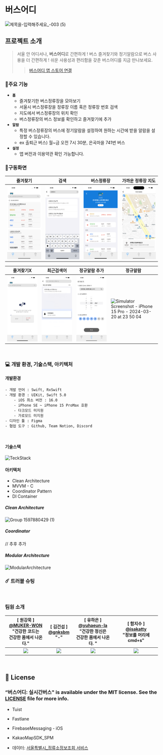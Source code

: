# 버스어디
![제목을-입력해주세요_-003 (5)](https://github.com/Pepsi-Club/BusComing/assets/65907001/bcb7300f-3f11-4dda-a7b7-3cfb111dc9c7)

## 프로젝트 소개
>   서울 안 어디서나, **버스어디**로 간편하게 ! 버스 즐겨찾기와 정기알람으로 버스 사용을 더 간편하게 !
    쉬운 사용성과 편리함을 갖춘 버스어디를 지금 만나보세요.
> > [버스어디 앱 스토어 연결](https://apps.apple.com/kr/app/%EB%B2%84%EC%8A%A4%EC%96%B4%EB%94%94-%EC%8B%A4%EC%8B%9C%EA%B0%84-%EB%B2%84%EC%8A%A4-%EC%A0%95%EA%B8%B0-%EC%95%8C%EB%9E%8C-%EC%A6%90%EA%B2%A8%EC%B0%BE%EA%B8%B0/id6479689895)



### 💫주요 기능
- **`홈`**
    - 즐겨찾기한 버스정류장을 모아보기
    - 서울시 버스정류장을 정류장 이름 혹은 정류장 번호 검색
    - 지도에서 버스정류장의 위치 확인
    - 버스정류장의 버스 정보를 확인하고 즐겨찾기에 추가
- **`알람`** 
    - 특정 버스정류장의 버스에 정기알람을 설정하여 원하는 시간에 받을 알람을 설정할 수 있습니다.
    - ex 출퇴근 버스) 월~금 오전 7시 30분, 은곡마을 741번 버스 
- **`설정`** 
    - 앱 버전과 이용약관 확인 가능합니다.



### 📱구동화면

| 즐겨찾기 | 검색 | 버스정류장 | 가까운 정류장 지도 |
| --- | --- | --- | --- |
|![Search](https://github.com/Pepsi-Club/BusComing/raw/dev/Document/ko/iPhone_15_Pro-1_Favorites.png)|![Search](https://github.com/Pepsi-Club/BusComing/raw/dev/Document/ko/iPhone_15_Pro-3_Search.png) | ![BusStop](https://github.com/Pepsi-Club/BusComing/raw/dev/Document/ko/iPhone_15_Pro-4_BusStop.png) |![NearMap](https://github.com/Pepsi-Club/BusComing/raw/dev/Document/ko/iPhone_15_Pro-5_NearMap.png) |

| 즐겨찾기X | 최근검색어 | 정규알람 추가 | 정규알람 | 
| --- | --- | --- | --- |
| ![NonFavorites](https://github.com/Pepsi-Club/BusComing/raw/dev/Document/ko/iPhone_15_Pro-0_EmptyFavorites.png)|![RecentSearch](https://github.com/Pepsi-Club/BusComing/raw/dev/Document/ko/iPhone_15_Pro-2_RecentSearch.png)|![AddRegularAlarm](https://github.com/Pepsi-Club/BusComing/raw/dev/Document/ko/iPhone_15_Pro-6_RegularAlarm.png)|![Simulator Screenshot - iPhone 15 Pro - 2024-03-20 at 23 50 04](https://github.com/Pepsi-Club/BusComing/assets/133845468/6c930784-7de1-4940-a94a-3c65c17ca4fc) |

<br>



### 💻 개발 환경, 기술스택, 아키텍처

#### 개발환경
```
- 개발 언어 : Swift, RxSwift
- 개발 환경 : UIKit, Swift 5.0
    - iOS 최소 버전 : 16.0
    - iPhone SE ~ iPhone 15 ProMax 호환
    - 다크모드 미지원
    - 가로모드 미지원
- 디자인 툴 : Figma
- 협업 도구 : Github, Team Notion, Discord
```
<br>

#### 기술스택
![TeckStack](https://github.com/Pepsi-Club/WhereByBus/assets/133845468/1bae919f-f2de-4d15-91de-85c2e8c5ea80)


#### 아키텍처
- Clean Architecture
- MVVM - C
- Coordinator Pattern
- DI Container

##### Clean Architecture
![Group 1597880429 (1)](https://github.com/Pepsi-Club/WhereMyBus-iOS/assets/65907001/d0b15929-86ec-4548-a17a-4f1d6de494cb)

##### Coordinator

// 추후 추가

##### Modular Architecture

![ModularArchitecture](https://github.com/Pepsi-Club/WhereByBus/assets/133845468/c444851f-c108-40a2-9566-d617316a685f)

### ☄️ 트러블 슈팅



<br>

### 팀원 소개
<div align="center">

|[ 원강묵 ]<br/> [@MUKER-WON](https://github.com/MUKER-WON)<br/> "건강한 코드는 <br> 건강한 몸에서 나온다." | [ 김건섭 ]<br/> [@gnksbm](https://github.com/gnksbm)<br/> "-" | [ 유하은 ]<br/> [@yuhaeun-la](https://github.com/yuhaeun-la)<br/> "건강한 정신은 <br> 건강한 몸에서 나온다. " | [ 함지수 ]<br/> [@isakatty](https://github.com/isakatty)<br/> "정보를 머리에 cmd+s"|
| :----------------------------------------------------------: | :---------------------------------------------: | :------: | :-------------------------------------------------: |
|<img src = "https://github.com/isakatty/TIL/assets/133845468/dd5a38e0-2f11-4489-862d-2ddfe81d3666" width="150"> | <img src = "https://github.com/isakatty/TIL/assets/133845468/defeff23-b698-4144-809a-d00ebeade221" width="150"> | <img src = "https://github.com/isakatty/TIL/assets/133845468/c69e30b9-be85-457c-a381-5129029fc878" width="150">  | <img src = "https://github.com/isakatty/TIL/assets/133845468/bb2f4bcd-df40-4ba4-96c4-bce8e2bcda76" width="150"> |


</div>
 

<br>

## 📄 License
### “버스어디: 실시간버스" is available under the MIT license. See the [LICENSE](https://github.com/Pepsi-Club/BusComing/blob/dev/LICENSE) file for more info.
- Tuist
- Fastlane
- FirebaseMessaging - iOS
- KakaoMapSDK_SPM

- 데이터: [서울특별시_정류소정보조회 서비스](https://www.data.go.kr/tcs/dss/selectApiDataDetailView.do?publicDataPk=15000303)

<br />
